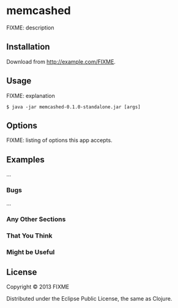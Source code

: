 # memcashed

FIXME: description

## Installation

Download from http://example.com/FIXME.

## Usage

FIXME: explanation

    $ java -jar memcashed-0.1.0-standalone.jar [args]

## Options

FIXME: listing of options this app accepts.

## Examples

...

### Bugs

...

### Any Other Sections
### That You Think
### Might be Useful

## License

Copyright © 2013 FIXME

Distributed under the Eclipse Public License, the same as Clojure.
